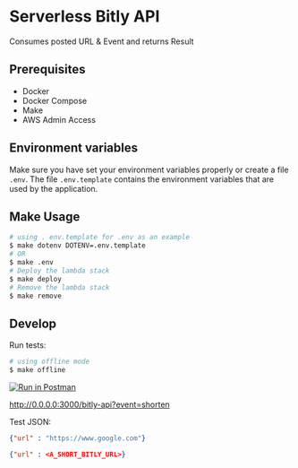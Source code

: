 # Serverless Bitly API

Consumes posted URL & Event and returns Result

## Prerequisites ##

- Docker
- Docker Compose
- Make
- AWS Admin Access

## Environment variables ##

Make sure you have set your environment variables properly or create a file `.env`. The file `.env.template` contains the environment variables that are used by the application.

## Make Usage ##

```bash
# using . env.template for .env as an example
$ make dotenv DOTENV=.env.template
# OR 
$ make .env
# Deploy the lambda stack
$ make deploy
# Remove the lambda stack
$ make remove
```


## Develop ##
 
Run tests: 

```bash
# using offline mode
$ make offline
```

[![Run in Postman](https://run.pstmn.io/button.svg)](https://app.getpostman.com/run-collection/c12d379cf03c4c88ca44)

http://0.0.0.0:3000/bitly-api?event=shorten

Test JSON:

```json
{"url" : "https://www.google.com"}

```

```json
{"url" : <A_SHORT_BITLY_URL>}

```
